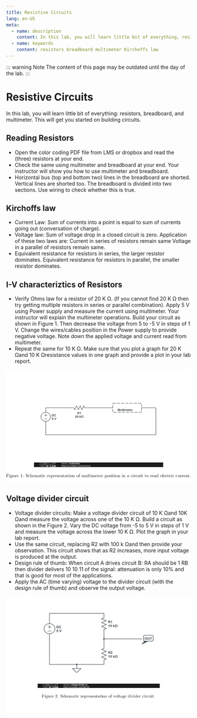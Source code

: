 ```yaml
---
title: Resistive Circuits
lang: en-US
meta:
  - name: description
    content: In this lab, you will learn little bit of everything, resistors, breadboard, and multimeter. This will get you started on building circuits.
  - name: keywords
    content: resistors breadboard multimeter Kirchoffs law
---
```


::: warning Note
The content of this page may be outdated until the day of the lab.
:::

Resistive Circuits
==================

In this lab, you will learn little bit of everything: resistors, breadboard, and multimeter. This will get you started on building circuits.


Reading Resistors
-----------------

* Open the color coding PDF file from LMS or dropbox and read the (three) resistors at your end.
* Check the same using multimeter and breadboard at your end. Your instructor will show you how to
use multimeter and breadboard.
* Horizontal bus (top and bottom two) lines in the breadboard are shorted. Vertical lines are shorted too. The breadboard is divided into two sections. Use wiring to check whether this is true.

Kirchoffs law
-------------

* Current Law: Sum of currents into a point is equal to sum of currents going out (conversation of charge).
* Voltage law: Sum of voltage drop in a closed circuit is zero. Application of these two laws are:
Current in series of resistors remain same
Voltage in a parallel of resistors remain same.
* Equivalent resistance for resistors in series, the larger resistor dominates. Equivalent resistance for resistors in parallel, the smaller resistor dominates.

I-V characteriztics of Resistors
--------------------------------

* Verify Ohms law for a resistor of 20 K Ω. (If you cannot find 20 K Ω then try getting multiple resistors in series or parallel combination). Apply 5 V using Power supply and measure the current using multimeter. Your instructor will explain the multimeter operations. Build your circuit as shown in Figure 1.
Then decrease the voltage from 5 to -5 V in steps of 1 V. Change the wires/cables position in the Power supply to provide negative voltage. Note down the applied voltage and current read from multimeter.
* Repeat the same for 10 K Ω. Make sure that you plot a graph for 20 K Ωand 10 K Ωresistance values in one graph and provide a plot in your lab report.

![Figure 1](./lab1/fig1.png)

Voltage divider circuit
-----------------------

* Voltage divider circuits: Make a voltage divider circuit of 10 K Ωand 10K Ωand measure the voltage across one of the 10 K Ω. Build a circuit as shown in the Figure 2.
Vary the DC voltage from -5 to 5 V in steps of 1 V and measure the voltage across the lower 10 K Ω. Plot the graph in your lab report.
* Use the same circuit, replacing R2 with 100 k Ωand then provide your observation. This circuit shows that as R2 increases, more input voltage is produced at the output.
* Design rule of thumb: When circuit A drives circuit B: RA should be 1 RB then divider delivers 10
10 11
of the signal: attenuation is only 10% and that is good for most of the applications.
* Apply the AC (time varying) voltage to the divider circuit (with the design rule of thumb) and observe the output voltage.

![Figure 2](./lab1/fig2.png)